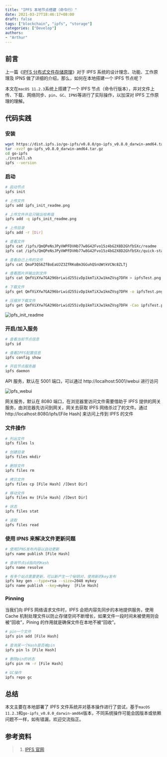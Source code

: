 ```yaml
---
title: "IPFS 本地节点搭建（命令行）"
date: 2021-03-27T18:46:17+08:00
draft: false
tags: ["blockchain", "ipfs", "storage"]
categories: ["Develop"]
authors:
- "Arthur"
---
```


## 前言

上一篇《[IPFS 分布式文件存储原理](https://www.pseudoyu.com/en/2021/03/25/blockchain_ipfs_structure/)》对于 IPFS 系统的设计理念、功能、工作原理及 IPNS 做了详细的介绍，那么，如何在本地搭建一个 IPFS 节点呢？

本文在`macOS 11.2.3`系统上搭建了一个 IPFS 节点（命令行版本），并对文件上传、下载、网络同步、`pin`、`GC`、`IPNS`等进行了实际操作，以加深对 IPFS 工作原理的理解。

## 代码实践

### 安装

```sh
wget https://dist.ipfs.io/go-ipfs/v0.8.0/go-ipfs_v0.8.0_darwin-amd64.tar.gz
tar -xvzf go-ipfs_v0.8.0_darwin-amd64.tar.gz
cd go-ipfs
./install.sh
ipfs --version
```

### 启动

```sh
# 启动节点
ipfs init

# 上传文件
ipfs add ipfs_init_readme.png

# 上传文件并且只输出哈希值
ipfs add -q ipfs_init_readme.png

# 上传目录
ipfs add -r [Dir]

# 查看文件
ipfs cat /ipfs/QmQPeNsJPyVWPFDVHb77w8G42Fvo15z4bG2X8D2GhfbSXc/readme
ipfs cat /ipfs/QmQPeNsJPyVWPFDVHb77w8G42Fvo15z4bG2X8D2GhfbSXc/quick-start

# 查看自己上传的文件
ipfs cat QmaP3QS6ZfBoEaUJZ3ZfRKoBm3GGuhQSnUWtkVCNc8ZLTj

# 查看图片并输出到文件
ipfs cat QmfViXYw7GA296brLwid255ivDp1kmTiXJw1kmZVsg7DFH > ipfsTest.png

# 下载文件
ipfs get QmfViXYw7GA296brLwid255ivDp1kmTiXJw1kmZVsg7DFH -o ipfsTest.png

# 压缩并下载文件
ipfs get QmfViXYw7GA296brLwid255ivDp1kmTiXJw1kmZVsg7DFH -Cao ipfsTest.png
```

![ipfs_init_readme](https://pseudoyu.oss-cn-hangzhou.aliyuncs.com/images/ipfs_init_readme.png)

### 开启/加入服务

```sh
# 查看当前节点信息 
ipfs id

# 查看IPFS配置信息
ipfs config show

# 开启节点服务器
ipfs daemon
```

API 服务，默认在 5001 端口，可以通过 http://localhost:5001/webui 进行访问

![ipfs_webui](https://pseudoyu.oss-cn-hangzhou.aliyuncs.com/images/ipfs_webui.png)

网关服务，默认在 8080 端口，在浏览器里访问文件需要借助于 IPFS 提供的网关服务，由浏览器先访问到网关，网关去获取 IPFS 网络杀过了的文件。通过 http://localhost:8080/ipfs/[File Hash] 来访问上传到 IPFS 的文件

### 文件操作

```sh
# 列出文件
ipfs files ls

# 创建目录
ipfs files mkdir

# 删除文件
ipfs files rm

# 拷贝文件
ipfs files cp [File Hash] /[Dest Dir]

# 移动文件
ipfs files mv [File Hash] /[Dest Dir]

# 状态
ipfs files stat

# 读取
ipfs files read
```

### 使用 IPNS 来解决文件更新问题

```sh
# 使用IPNS发布内容以自动更新
ipfs name publish [File Hash]

# 查询节点id指向的Hash
ipfs name resolve

# 有多个站点需要更新，可以新产生一个秘钥对，使用新的key发布
ipfs key gen --type=rsa --size=2048 mykey
ipfs name publish --key=mykey  [File Hash] 
```

### Pinning

当我们向 IPFS 网络请求文件时，IPFS 会把内容先同步的本地提供服务，使用 Cache 机制处理文件以防止存储空间不断增长，如果文件一段时间未被使用则会被“回收”，Pining 的作用就是确保文件在本地不被“回收”。

```sh
# pin一个文件
ipfs pin add [File Hash]

# 查询某一个Hash是否被pin
ipfs pin ls [File Hash]

# 删除pin的状态
ipfs pin rm -r [File Hash]

# GC操作
ipfs repo gc
```

## 总结

本文主要在本地部署了 IPFS 文件系统并对基本操作进行了尝试，基于`macOS 11.2.3`和`go-ipfs_v0.8.0_darwin-amd64`版本，不同系统操作可能会因版本或依赖问题不一样，如有错漏，欢迎交流指正。

## 参考资料

> 1. [IPFS 官网](https://ipfs.io)